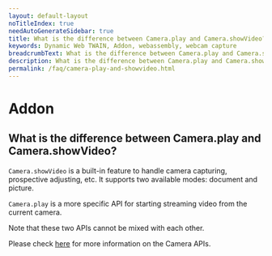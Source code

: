 ```yaml
---
layout: default-layout
noTitleIndex: true
needAutoGenerateSidebar: true
title: What is the difference between Camera.play and Camera.showVideo?
keywords: Dynamic Web TWAIN, Addon, webassembly, webcam capture
breadcrumbText: What is the difference between Camera.play and Camera.showVideo?
description: What is the difference between Camera.play and Camera.showVideo?
permalink: /faq/camera-play-and-showvideo.html
---
```


# Addon

## What is the difference between Camera.play and Camera.showVideo?

`Camera.showVideo` is a built-in feature to handle camera capturing, prospective adjusting, etc. It supports two available modes: document and picture.

`Camera.play` is a more specific API for starting streaming video from the current camera.

Note that these two APIs cannot be mixed with each other.

Please check <a href="{{site.info}}api/Addon_Camera.html" target="_blank">here</a> for more information on the Camera APIs.
